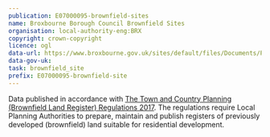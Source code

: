 ```yaml
---
publication: E07000095-brownfield-sites
name: Broxbourne Borough Council Brownfield Sites
organisation: local-authority-eng:BRX
copyright: crown-copyright
licence: ogl
data-url: https://www.broxbourne.gov.uk/sites/default/files/Documents/Planning/pp_Brownfield_Register_15_12_17.xlsx
data-gov-uk: 
task: brownfield_site
prefix: E07000095-brownfield-site
---
```


Data published in accordance with [The Town and Country Planning (Brownfield Land Register) Regulations 2017](http://www.legislation.gov.uk/uksi/2017/403/contents/made).
The regulations require Local Planning Authorities to prepare, maintain and publish registers of previously developed (brownfield) land suitable for residential development.

